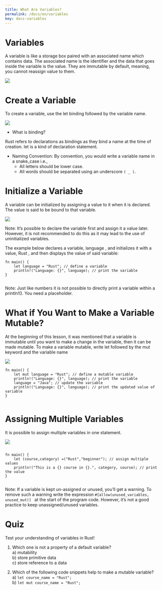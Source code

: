 ```yaml
---
title: What Are Variables?
permalink: /docs/en/variables
key: docs-variables
---
```


# Variables 

A variable is like a storage box paired with an associated name which contains data. The associated name is the identifier and the data that goes inside the variable is the value. They are immutable by default, meaning, you cannot reassign value to them.

![](https://raw.githubusercontent.com/sangam14/RustLabs/master/img/variable.png)

# Create a Variable 

To create a variable, use the let binding followed by the variable name.

![](https://raw.githubusercontent.com/sangam14/RustLabs/master/img/var-syntax.png)

- What is binding?

Rust refers to declarations as bindings as they bind a name at the time of creation. let is a kind of declaration statement.


- Naming Convention: By convention, you would write a variable name in a snake_case i.e.,
   -  All letters should be lower case.
   -  All words should be separated using an underscore `( _ )`.
   
# Initialize a Variable 

A variable can be initialized by assigning a value to it when it is declared. The value is said to be bound to that variable.  

![](https://raw.githubusercontent.com/sangam14/RustLabs/master/img/init-var.png)

Note: It’s possible to declare the variable first and assign it a value later. However, it is not recommended to do this as it may lead to the use of uninitialized variables.

The example below declares a variable, language , and initializes it with a value, Rust , and then displays the value of said variable:
```
fn main() {
    let language = "Rust"; // define a variable
    println!("Language: {}", language); // print the variable
}


```

Note: Just like numbers it is not possible to directly print a variable within a println!(). You need a placeholder.

# What if You Want to Make a Variable Mutable? 

At the beginning of this lesson, it was mentioned that a variable is immutable until you want to make a change in the variable, then it can be made mutable. To make a variable mutable, write let followed by the mut keyword and the variable name

![](https://raw.githubusercontent.com/sangam14/RustLabs/master/img/init-mut-var.png)

```
fn main() {
    let mut language = "Rust"; // define a mutable variable
    println!("Language: {}", language); // print the variable
    language = "Java"; // update the variable
    println!("Language: {}", language); // print the updated value of variable
}


```

# Assigning Multiple Variables 

It is possible to assign multiple variables in one statement.

![](https://raw.githubusercontent.com/sangam14/RustLabs/master/img/multi-var.png)

```

fn main() {
    let (course,category) =("Rust","beginner"); // assign multiple values
    println!("This is a {} course in {}.", category, course); // print the value
}


```
Note: If a variable is kept un-assigned or unused, you’ll get a warning. To remove such a warning write the expression `#[allow(unused_variables, unused_mut)] ` at the start of the program code. However, it’s not a good practice to keep unassigned/unused variables.


# Quiz 

Test your understanding of variables in Rust!

1. Which one is not a property of a default variable? <br> 
a) mutability <br> 
b) store primitive data <br> 
c) store reference to a data <br> 

2. Which of the following code snippets help to make a mutable variable?<br> 
a) `let course_name = "Rust";` <br> 
b) `let mut course_name = "Rust";`<br> 





   
   





